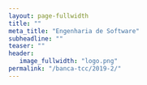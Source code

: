 ```yaml
---
layout: page-fullwidth
title: ""
meta_title: "Engenharia de Software"
subheadline: ""
teaser: ""
header:
   image_fullwidth: "logo.png"
permalink: "/banca-tcc/2019-2/"
---
```

